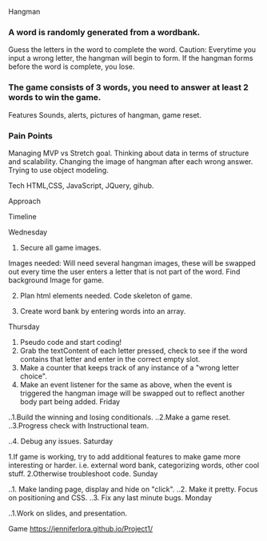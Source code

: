 Hangman

### A word is randomly generated from a wordbank.

Guess the letters in the word to complete the word. Caution: Everytime you input a wrong letter, the hangman will begin to form. If the hangman forms before the word is complete, you lose.

### The game consists of 3 words, you need to answer at least 2 words to win the game.

Features
Sounds, alerts, pictures of hangman, game reset.

### Pain Points

Managing MVP vs Stretch goal. Thinking about data in terms of structure and scalability.
Changing the image of hangman after each wrong answer.
Trying to use object modeling.

Tech
HTML,CSS, JavaScript, JQuery, gihub.

Approach

Timeline

Wednesday

1. Secure all game images.

Images needed:
Will need several hangman images, these will be swapped out every time the user enters a letter
that is not part of the word.
Find background Image for game.

2. Plan html elements needed. Code skeleton of game.

3. Create word bank by entering words into an array.

Thursday

1. Pseudo code and start coding!
2. Grab the textContent of each letter pressed, check to see if the word contains that letter and enter in the correct empty slot.
3. Make a counter that keeps track of any instance of a "wrong letter choice".
4. Make an event listener for the same as above, when the event is triggered the hangman image will be swapped out to reflect another body part being added.
   Friday

..1.Build the winning and losing conditionals.
..2.Make a game reset.
..3.Progress check with Instructional team.

..4. Debug any issues.
Saturday

1.If game is working, try to add additional features to make game more interesting or harder.
i.e. external word bank, categorizing words, other cool stuff.
2.Otherwise troubleshoot code.
Sunday

..1. Make landing page, display and hide on "click".
..2. Make it pretty. Focus on positioning and CSS.
..3. Fix any last minute bugs.
Monday

..1.Work on slides, and presentation.

Game
https://jenniferlora.github.io/Project1/
